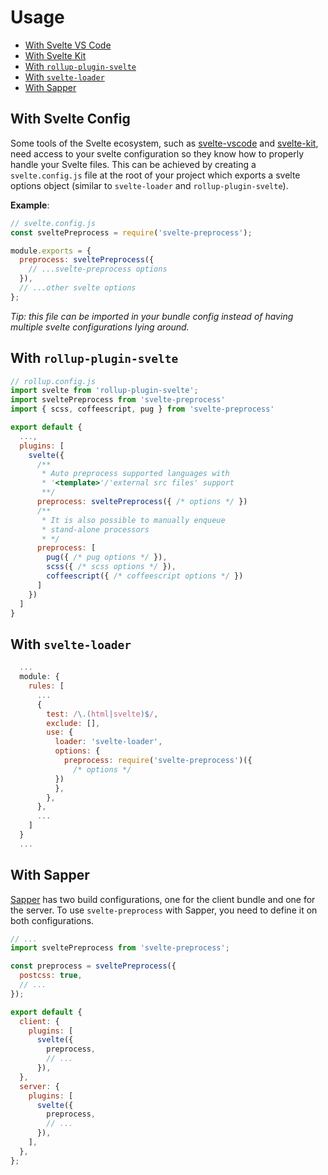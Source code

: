 # Usage

<!-- @import "[TOC]" {cmd="toc" depthFrom=2 depthTo=6 orderedList=false} -->

<!-- code_chunk_output -->

- [With Svelte VS Code](#with-svelte-config)
- [With Svelte Kit](#with-svelte-config)
- [With `rollup-plugin-svelte`](#with-rollup-plugin-svelte)
- [With `svelte-loader`](#with-svelte-loader)
- [With Sapper](#with-sapper)

<!-- /code_chunk_output -->

## With Svelte Config

Some tools of the Svelte ecosystem, such as [svelte-vscode](https://marketplace.visualstudio.com/items?itemName=svelte.svelte-vscode) and [svelte-kit](https://github.com/sveltejs/kit), need access to your svelte configuration so they know how to properly handle your Svelte files. This can be achieved by creating a `svelte.config.js` file at the root of your project which exports a svelte options object (similar to `svelte-loader` and `rollup-plugin-svelte`).

**Example**:

```js
// svelte.config.js
const sveltePreprocess = require('svelte-preprocess');

module.exports = {
  preprocess: sveltePreprocess({
    // ...svelte-preprocess options
  }),
  // ...other svelte options
};
```

_Tip: this file can be imported in your bundle config instead of having multiple svelte configurations lying around._

## With `rollup-plugin-svelte`

```js
// rollup.config.js
import svelte from 'rollup-plugin-svelte';
import sveltePreprocess from 'svelte-preprocess'
import { scss, coffeescript, pug } from 'svelte-preprocess'

export default {
  ...,
  plugins: [
    svelte({
      /**
       * Auto preprocess supported languages with
       * '<template>'/'external src files' support
       **/
      preprocess: sveltePreprocess({ /* options */ })
      /**
       * It is also possible to manually enqueue
       * stand-alone processors
       * */
      preprocess: [
        pug({ /* pug options */ }),
        scss({ /* scss options */ }),
        coffeescript({ /* coffeescript options */ })
      ]
    })
  ]
}
```

## With `svelte-loader`

```js
  ...
  module: {
    rules: [
      ...
      {
        test: /\.(html|svelte)$/,
        exclude: [],
        use: {
          loader: 'svelte-loader',
          options: {
            preprocess: require('svelte-preprocess')({
              /* options */
          })
          },
        },
      },
      ...
    ]
  }
  ...
```

## With Sapper

[Sapper](https://sapper.svelte.dev/) has two build configurations, one for the client bundle and one for the server. To use `svelte-preprocess` with Sapper, you need to define it on both configurations.

```js
// ...
import sveltePreprocess from 'svelte-preprocess';

const preprocess = sveltePreprocess({
  postcss: true,
  // ...
});

export default {
  client: {
    plugins: [
      svelte({
        preprocess,
        // ...
      }),
  },
  server: {
    plugins: [
      svelte({
        preprocess,
        // ...
      }),
    ],
  },
};
```
